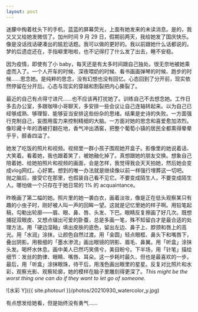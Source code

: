 ```yaml
---
layout: post
---
```


迷朦中掏着枕头下的手机，蓝蓝的屏幕荧光，上面有她发来的未读消息。是的，我又又又给她发微信了。加州时间 9 月 29 日，假期前两天，我给她发了国庆快乐。像是没话找话硬凑出的尴尬话题。我可以做的更好的。我以前跟她什么话都说的。梦的后遗症还在，手指噼里啪啦，也不记得打了什么发了出去，睡不安稳。

因为疫情，即使有了小 baby，每天还是有太多时间跟自己独处。很无奈地被她乘虚而入了。一个人开车的时候、深夜喂奶的时候、看书画画弹琴的时候、跑步的时候……思念她。是纯粹的思念，没有幻想也没有回忆。心态回到了分开前，现实依然停留在分开后。心态与现实的穿越和割裂把内心撕裂了。

最近的自己有点得寸进尺……也不应该再打扰她了。训练自己不去想念她。工作日多去办公室，多跟咖啡小哥聊天，多安排一些会议让自己连轴转起来。以为自己已经够成熟、够理智、能够妥当安排这些纷杂的思绪。结果是史诗的失败。一方面强行克制自己，妄图用蛮力来控制精细的大脑。一方面对她的思念和喜爱愈加浓烈。像珍藏十年的酒被打翻在地，香气冲出酒窖，把整个葡萄小镇的居民全都熏得晕晕乎乎，醇香四溢了。

她发了吃饭的照片和视频。视频里一群小孩子围观她开盒子。影像里的她说着话、大笑着。看着她，我也跟着笑了，被她融化掉了。真想跟她的朋友交换。想象自己陪着她、给她拍照片和视频的画面，会是怎样，我觉得我会天天拍她，然后她会变成vlog网红。心好累。想到的唯一办法就是继续像以前一样强行埋葬这一切吧。抛之脑后，接受它在那里，也假装自己看不见它。不要变成陌生人，不要变成陌生人。哪怕做一个只存在于她日常的 1% 的 acquaintance。

昨晚画了第二幅的她。照片里的她一袭白衣，画着淡妆，像是正在低头观察某只有趣的小虫子时，刚好被人叫一声的回眸一望。这就是记忆里她的样子啊。用铅笔起稿，勾勒出轮廓——眉、眼、鼻、唇、头发、下巴。眼睛反复擦画了好几次。既想捕捉双眼皮、又想点缀出可爱的卧蚕，总是多画一笔，殊不知留白才是最合适的处理方法。用「硬边湿釉」填出皮肤的底色，留出左边、鼻子上、脖颈和唇上的高光。用「水润」涂抹，让颜色自然过渡。用「金圆」轻点眼框、鼻头下和嘴唇下，叠出阴影。用极细的「墨水渗流」画出眼镜的阴影、眉毛、鼻翼。用「听盒」涂抹头发。喝杯水休息。画中美人已然巧笑倩兮，美目盼兮。下半场，用「针笔」描绘细节：发丝的韵律、眼睛、嘴唇、耳朵。这一步耗时最久、但也是最喜欢的一步。最后，用「听盒」涂抹眼珠，待干后，用浅色画出眼里的星星。反复对比照片和水彩，观察光影、观察轮廓，她的模样在脑子里雕刻得更深了。_This might be the worst thing one can do if they want to let go of someone._

![水彩 Y]({{ site.photourl }}/photos/20210930_watercolor_y.jpg)

有点想发给她看，但是始终没有勇气……
